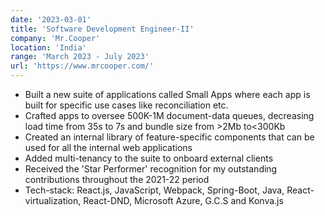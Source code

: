 ```yaml
---
date: '2023-03-01'
title: 'Software Development Engineer-II'
company: 'Mr.Cooper'
location: 'India'
range: 'March 2023 - July 2023'
url: 'https://www.mrcooper.com/'
---
```


- Built a new suite of applications called Small Apps where each app is built for specific use cases like reconciliation etc.
- Crafted apps to oversee 500K-1M document-data queues, decreasing load time from 35s to 7s and bundle size from >2Mb to<300Kb
- Created an internal library of feature-specific components that can be used for all the internal web applications
- Added multi-tenancy to the suite to onboard external clients
- Received the 'Star Performer' recognition for my outstanding contributions throughout the 2021-22 period
- Tech-stack: React.js, JavaScript, Webpack, Spring-Boot, Java, React-virtualization, React-DND, Microsoft Azure, G.C.S and Konva.js
